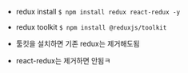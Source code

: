 - redux install
  `$ npm install redux react-redux -y`

- redux toolkit
  `$ npm install @reduxjs/toolkit`

- 툴킷을 설치하면 기존 redux는 제거해도됨
- react-redux는 제거하면 안됨ㅋ